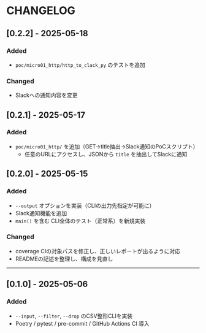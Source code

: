 # CHANGELOG
## [0.2.2] - 2025-05-18

### Added
- `poc/micro01_http/http_to_clack_py` のテストを追加

### Changed
- Slackへの通知内容を変更

## [0.2.1] - 2025-05-17

### Added
- `poc/micro01_http/` を追加（GET→title抽出→Slack通知のPoCスクリプト）
  - 任意のURLにアクセスし、JSONから `title` を抽出してSlackに通知

## [0.2.0] - 2025-05-15
### Added
- `--output` オプションを実装（CLIの出力先指定が可能に）
- Slack通知機能を追加
- `main()` を含む CLI全体のテスト（正常系）を新規実装

### Changed
- coverage CIの対象パスを修正し、正しいレポートが出るように対応
- READMEの記述を整理し、構成を見直し

---

## [0.1.0] - 2025-05-06
### Added
- `--input`, `--filter`, `--drop` のCSV整形CLIを実装
- Poetry / pytest / pre-commit / GitHub Actions CI 導入

